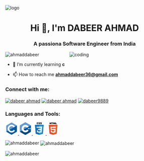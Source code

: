 ![logo](https://github.com/ahmaddabeer/DABEER-AHMAD/blob/main/ahmaddabeer36%40gmail.com.png)

<h1 align="center">Hi 👋, I'm DABEER AHMAD</h1>
<h3 align="center">A passiona Software Engineer from India</h3>

<img align="right" alt="coding" width="300" src="https://camo.githubusercontent.com/24c6287be76c155a12345cb131d1379589070ec28c94088f4582f19d3a1865e9/68747470733a2f2f6d69726f2e6d656469756d2e636f6d2f76322f726573697a653a6669743a313237322f312a5a53566d57476363317765454e6230536861775778772e676966">

<p align="left"> <img src="https://komarev.com/ghpvc/?username=ahmaddabeer&label=Profile%20views&color=0e75b6&style=flat" alt="ahmaddabeer" /> </p>

- 🌱 I’m currently learning **c**

- 📫 How to reach me **ahmaddabeer36@gmail.com**

<h3 align="left">Connect with me:</h3>
<p align="left">
<a href="https://linkedin.com/in/dabeer ahmad" target="blank"><img align="center" src="https://raw.githubusercontent.com/rahuldkjain/github-profile-readme-generator/master/src/images/icons/Social/linked-in-alt.svg" alt="dabeer ahmad" height="30" width="40" /></a>
<a href="https://fb.com/dabeer ahmad" target="blank"><img align="center" src="https://raw.githubusercontent.com/rahuldkjain/github-profile-readme-generator/master/src/images/icons/Social/facebook.svg" alt="dabeer ahmad" height="30" width="40" /></a>
<a href="https://instagram.com/dabeer9889" target="blank"><img align="center" src="https://raw.githubusercontent.com/rahuldkjain/github-profile-readme-generator/master/src/images/icons/Social/instagram.svg" alt="dabeer9889" height="30" width="40" /></a>
</p>

<h3 align="left">Languages and Tools:</h3>
<p align="left"> <a href="https://www.cprogramming.com/" target="_blank" rel="noreferrer"> <img src="https://raw.githubusercontent.com/devicons/devicon/master/icons/c/c-original.svg" alt="c" width="40" height="40"/> </a> <a href="https://www.w3schools.com/cpp/" target="_blank" rel="noreferrer"> <img src="https://raw.githubusercontent.com/devicons/devicon/master/icons/cplusplus/cplusplus-original.svg" alt="cplusplus" width="40" height="40"/> </a> <a href="https://www.w3schools.com/css/" target="_blank" rel="noreferrer"> <img src="https://raw.githubusercontent.com/devicons/devicon/master/icons/css3/css3-original-wordmark.svg" alt="css3" width="40" height="40"/> </a> <a href="https://www.w3.org/html/" target="_blank" rel="noreferrer"> <img src="https://raw.githubusercontent.com/devicons/devicon/master/icons/html5/html5-original-wordmark.svg" alt="html5" width="40" height="40"/> </a> </p>

<p><img align="left" src="https://github-readme-stats.vercel.app/api/top-langs?username=ahmaddabeer&show_icons=true&locale=en&layout=compact" alt="ahmaddabeer" /></p>

<p>&nbsp;<img align="center" src="https://github-readme-stats.vercel.app/api?username=ahmaddabeer&show_icons=true&locale=en" alt="ahmaddabeer" /></p>

<p><img align="center" src="https://github-readme-streak-stats.herokuapp.com/?user=ahmaddabeer&" alt="ahmaddabeer" /></p>
